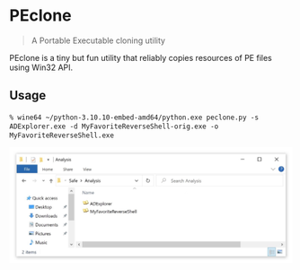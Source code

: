 # PEclone

> A Portable Executable cloning utility

PEclone is a tiny but fun utility that reliably copies resources of PE files using Win32 API.

## Usage

    % wine64 ~/python-3.10.10-embed-amd64/python.exe peclone.py -s ADExplorer.exe -d MyFavoriteReverseShell-orig.exe -o MyFavoriteReverseShell.exe

![Example](/img/demo.jpg)
